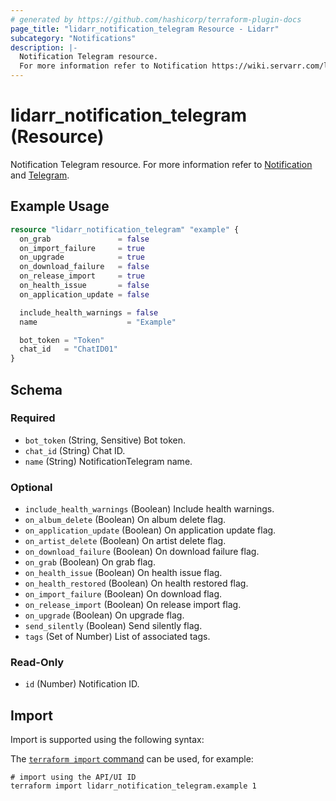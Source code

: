 ```yaml
---
# generated by https://github.com/hashicorp/terraform-plugin-docs
page_title: "lidarr_notification_telegram Resource - Lidarr"
subcategory: "Notifications"
description: |-
  Notification Telegram resource.
  For more information refer to Notification https://wiki.servarr.com/lidarr/settings#connect and Telegram https://wiki.servarr.com/lidarr/supported#telegram.
---
```


# lidarr_notification_telegram (Resource)

<!-- subcategory:Notifications -->
Notification Telegram resource.
For more information refer to [Notification](https://wiki.servarr.com/lidarr/settings#connect) and [Telegram](https://wiki.servarr.com/lidarr/supported#telegram).

## Example Usage

```terraform
resource "lidarr_notification_telegram" "example" {
  on_grab               = false
  on_import_failure     = true
  on_upgrade            = true
  on_download_failure   = false
  on_release_import     = true
  on_health_issue       = false
  on_application_update = false

  include_health_warnings = false
  name                    = "Example"

  bot_token = "Token"
  chat_id   = "ChatID01"
}
```

<!-- schema generated by tfplugindocs -->
## Schema

### Required

- `bot_token` (String, Sensitive) Bot token.
- `chat_id` (String) Chat ID.
- `name` (String) NotificationTelegram name.

### Optional

- `include_health_warnings` (Boolean) Include health warnings.
- `on_album_delete` (Boolean) On album delete flag.
- `on_application_update` (Boolean) On application update flag.
- `on_artist_delete` (Boolean) On artist delete flag.
- `on_download_failure` (Boolean) On download failure flag.
- `on_grab` (Boolean) On grab flag.
- `on_health_issue` (Boolean) On health issue flag.
- `on_health_restored` (Boolean) On health restored flag.
- `on_import_failure` (Boolean) On download flag.
- `on_release_import` (Boolean) On release import flag.
- `on_upgrade` (Boolean) On upgrade flag.
- `send_silently` (Boolean) Send silently flag.
- `tags` (Set of Number) List of associated tags.

### Read-Only

- `id` (Number) Notification ID.

## Import

Import is supported using the following syntax:

The [`terraform import` command](https://developer.hashicorp.com/terraform/cli/commands/import) can be used, for example:

```shell
# import using the API/UI ID
terraform import lidarr_notification_telegram.example 1
```
